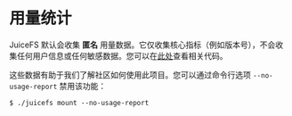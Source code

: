 # 用量统计

JuiceFS 默认会收集 **匿名** 用量数据。它仅收集核心指标（例如版本号），不会收集任何用户信息或任何敏感数据。您可以在[此处](https://github.com/juicedata/juicefs/blob/main/pkg/usage/usage.go)查看相关代码。

这些数据有助于我们了解社区如何使用此项目。您可以通过命令行选项 `--no-usage-report` 禁用该功能：

```
$ ./juicefs mount --no-usage-report
```

